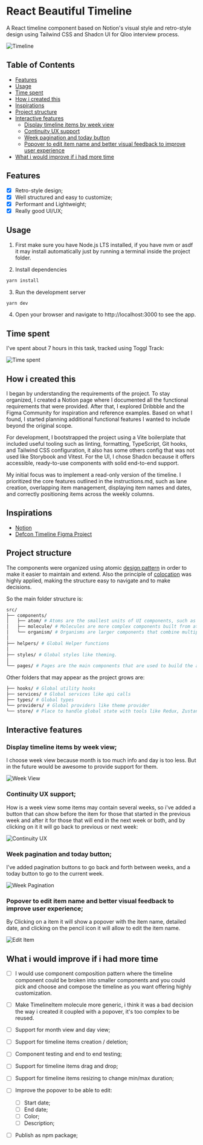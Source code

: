 # React Beautiful Timeline

A React timeline component based on Notion's visual style and retro-style design using Tailwind CSS and Shadcn UI for Qloo interview process.

![Timeline](./docs/screenshots/timeline.png)

## Table of Contents
- [Features](#features)
- [Usage](#usage)
- [Time spent](#time-spent)
- [How i created this](#how-i-created-this)
- [Inspirations](#inspirations)
- [Project structure](#project-structure)
- [Interactive features](#interactive-features)
  - [Display timeline items by week view](#display-timeline-items-by-week-view)
  - [Continuity UX support](#continuity-ux-support)
  - [Week pagination and today button](#week-pagination-and-today-button)
  - [Popover to edit item name and better visual feedback to improve user experience](#popover-to-edit-item-name-and-better-visual-feedback-to-improve-user-experience)
- [What i would improve if i had more time](#what-i-would-improve-if-i-had-more-time)


## Features

- [x] Retro-style design;
- [x] Well structured and easy to customize;
- [x] Performant and Lightweight;
- [x] Really good UI/UX;

## Usage

1. First make sure you have Node.js LTS installed, if you have nvm or asdf it may install automatically 
just by running a terminal inside the project folder.

2. Install dependencies

```bash
yarn install
```

3. Run the development server

```bash
yarn dev
```

4. Open your browser and navigate to http://localhost:3000 to see the app.


## Time spent

I've spent about 7 hours in this task, tracked using Toggl Track:

![Time spent](./docs/screenshots/time-spent.png)

## How i created this

I began by understanding the requirements of the project. To stay organized, I created a Notion page where I documented all the functional requirements that were provided. After that, I explored Dribbble and the Figma Community for inspiration and reference examples. Based on what I found, I started planning additional functional features I wanted to include beyond the original scope.

For development, I bootstrapped the project using a Vite boilerplate that included useful tooling such as linting, formatting, TypeScript, Git hooks, and Tailwind CSS configuration, it also has some others config that was not used like Storybook and Vitest. For the UI, I chose Shadcn because it offers accessible, ready-to-use components with solid end-to-end support.

My initial focus was to implement a read-only version of the timeline. I prioritized the core features outlined in the instructions.md, such as lane creation, overlapping item management, displaying item names and dates, and correctly positioning items across the weekly columns.

## Inspirations

- [Notion](https://www.notion.so/)
- [Defcon Timeline Figma Project](https://www.figma.com/design/AYEo0BNHKPhDUGoxeIGqju/Defcon---Calendar-Schedule-Timeline-dashboard--Community-?m=auto&t=mDVZKb8ZfPZZRgHi-6)


## Project structure

The components were organized using atomic [design pattern](https://atomicdesign.bradfrost.com/chapter-2/) in order to make it easier to maintain and extend. Also the principle of [colocation](https://kentcdodds.com/blog/colocation) was highly applied, making the structure easy to navigate and to make decisions.


So the main folder structure is:

```bash
src/
├── components/
│   ├── atom/ # Atoms are the smallest units of UI components, such as buttons, inputs, and text.
│   ├── molecule/ # Molecules are more complex components built from atoms, such as form fields, dropdowns, and modals.
│   └── organism/ # Organisms are larger components that combine multiple molecules and atoms, such as a header, footer, or sidebar.
│
├── helpers/ # Global Helper functions
│
├── styles/ # Global styles like theming.
│
└── pages/ # Pages are the main components that are used to build the app.
```

Other folders that may appear as the project grows are:

```bash
├── hooks/ # Global utility hooks
├── services/ # Global services like api calls
├── types/ # Global types
└── providers/ # Global providers like theme provider
└── store/ # Place to handle global state with tools like Redux, Zustand, etc.
```

## Interactive features

### Display timeline items by week view;

I choose week view because month is too much info and day is too less. But in the future would be awesome to provide support for them.

![Week View](./docs/screenshots/week-view.png)

### Continuity UX support;

How is a week view some items may contain several weeks, so i've added a button that can show before the item for those that started in the previous week and after it for those that will end in the next week or both, and by clicking on it it will go back to previous or next week:

![Continuity UX](https://i.ibb.co/GfVrB7WL/continuity-ux.gif)

### Week pagination and today button;

I've added pagination buttons to go back and forth between weeks, and a today button to go to the current week.

![Week Pagination](https://i.ibb.co/5gNxf7qy/week-pagination.gif)

### Popover to edit item name and better visual feedback to improve user experience;

By Clicking on a item it will show a popover with the item name, detailed date, and clicking on the pencil icon it will allow to edit the item name.

![Edit Item](https://i.ibb.co/sJqcVKyK/edit-name.gif)

## What i would improve if i had more time

- [ ] I would use component composition pattern where the timeline component could be broken into smaller components and you could pick and choose and compose the timeline as you want offering highly customization.

- [ ] Make TimelineItem molecule more generic, i think it was a bad decision the way i created it coupled with a popover, it's too complex to be reused.

- [ ] Support for month view and day view;
- [ ] Support for timeline items creation / deletion;
- [ ] Component testing and end to end testing;
- [ ] Support for timeline items drag and drop;
- [ ] Support for timeline items resizing to change min/max duration;

- [ ] Improve the popover to be able to edit:
  - [ ] Start date;
  - [ ] End date;
  - [ ] Color;
  - [ ] Description;
- [ ] Publish as npm package;
